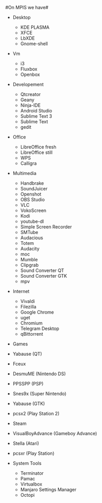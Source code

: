 #On MPIS we have#
* Desktop
    * KDE PLASMA
    * XFCE
    * LbXDE
    * Gnome-shell

* Vm
    * i3
    * Fluxbox
    * Openbox

* Developement
   * Qtcreator
   * Geany
   * Ninja-IDE
   * Android Studio
   * Sublime Text 3
   * Sublime Text
   * gedit

* Office
    * LibreOffice fresh
    * LibreOffice still
    * WPS
    * Calligra

* Multimedia
    * Handbrake
    * SoundJuicer
    * Openshot
    * OBS Studio
    * VLC
    * VokoScreen
    * Kodi
    * youtube-dl
    * Simple Screen Recorder
    * SMTube
    * Audacious
    * Totem
    * Audacity
    * moc
    * Mumble
    * Clipgrab
    * Sound Converter QT
    * Sound Converter GTK
    * mpv


* Internet
   * Vivaldi
   * Filezilla
   * Google Chrome
   * uget
   * Chromium
   * Telegram Desktop
   * qBittorrent

* Games
 * Yabause (QT)
 * Fceux
 * DesmuME (Nintendo DS)
 * PPSSPP (PSP)
 * Snes9x (Super Nintendo)
 * Yabause (GTK)
 * pcsx2 (Play Station 2)
 * Steam
 * VisualBoyAdvance (Gameboy Advance)
 * Stella (Atari)
 * pcsxr (Play Station)


* System Tools
    * Terminator
    * Pamac
    * Virtualbox
    * Manjaro Settings Manager
    * Octopi
